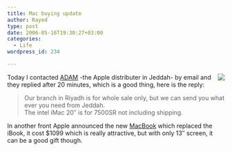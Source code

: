 ```yaml
---
title: Mac buying update
author: Rayed
type: post
date: 2006-05-16T19:30:27+03:00
categories:
  - Life
wordpress_id: 234

---
```

<p><img src="/static/uploads/old/2006-05-16/adam.png" align="right"/>Today I contacted <a href="http://www.adamsa.com/">ADAM</a> -the Apple distributer in Jeddah- by email and they replied after 20 minutes, which is a good thing, here is the reply:</p>
<blockquote><p>
Our branch in Riyadh is for whole sale only, but we can send you what ever you need from Jeddah.<br />
The intel iMac 20&#8243; is for 7500SR not including shipping.
</p></blockquote>
<p>In another front Apple announced the new <a href="http://www.apple.com/macbook/macbook.html">MacBook</a> which replaced the iBook, it cost $1099 which is really attractive, but with only 13&#8243; screen, it can be a good gift though.</p>
